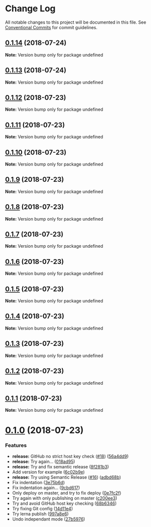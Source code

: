 # Change Log

All notable changes to this project will be documented in this file.
See [Conventional Commits](https://conventionalcommits.org) for commit guidelines.

<a name="0.1.14"></a>
## [0.1.14](https://github.com/karl/redux-saga-state-machine/compare/v0.1.13...v0.1.14) (2018-07-24)




**Note:** Version bump only for package undefined

<a name="0.1.13"></a>
## [0.1.13](https://github.com/karl/redux-saga-state-machine/compare/v0.1.12...v0.1.13) (2018-07-24)




**Note:** Version bump only for package undefined

<a name="0.1.12"></a>
## [0.1.12](https://github.com/karl/redux-saga-state-machine/compare/v0.1.11...v0.1.12) (2018-07-23)




**Note:** Version bump only for package undefined

<a name="0.1.11"></a>
## [0.1.11](https://github.com/karl/redux-saga-state-machine/compare/v0.1.10...v0.1.11) (2018-07-23)




**Note:** Version bump only for package undefined

<a name="0.1.10"></a>
## [0.1.10](https://github.com/karl/redux-saga-state-machine/compare/v0.1.9...v0.1.10) (2018-07-23)




**Note:** Version bump only for package undefined

<a name="0.1.9"></a>
## [0.1.9](https://github.com/karl/redux-saga-state-machine/compare/v0.1.8...v0.1.9) (2018-07-23)




**Note:** Version bump only for package undefined

<a name="0.1.8"></a>
## [0.1.8](https://github.com/karl/redux-saga-state-machine/compare/v0.1.7...v0.1.8) (2018-07-23)




**Note:** Version bump only for package undefined

<a name="0.1.7"></a>
## [0.1.7](https://github.com/karl/redux-saga-state-machine/compare/v0.1.6...v0.1.7) (2018-07-23)




**Note:** Version bump only for package undefined

<a name="0.1.6"></a>
## [0.1.6](https://github.com/karl/redux-saga-state-machine/compare/v0.1.5...v0.1.6) (2018-07-23)




**Note:** Version bump only for package undefined

<a name="0.1.5"></a>
## [0.1.5](https://github.com/karl/redux-saga-state-machine/compare/v0.1.4...v0.1.5) (2018-07-23)




**Note:** Version bump only for package undefined

<a name="0.1.4"></a>
## [0.1.4](https://github.com/karl/redux-saga-state-machine/compare/v0.1.3...v0.1.4) (2018-07-23)




**Note:** Version bump only for package undefined

<a name="0.1.3"></a>
## [0.1.3](https://github.com/karl/redux-saga-state-machine/compare/v0.1.2...v0.1.3) (2018-07-23)




**Note:** Version bump only for package undefined

<a name="0.1.2"></a>
## [0.1.2](https://github.com/karl/redux-saga-state-machine/compare/v0.1.1...v0.1.2) (2018-07-23)




**Note:** Version bump only for package undefined

<a name="0.1.1"></a>
## [0.1.1](https://github.com/karl/redux-saga-state-machine/compare/v0.1.0...v0.1.1) (2018-07-23)




**Note:** Version bump only for package undefined

<a name="0.1.0"></a>
# [0.1.0](https://github.com/karl/redux-saga-state-machine/compare/v0.0.9...v0.1.0) (2018-07-23)


### Features

* **release:** GitHub no strict host key check ([#18](https://github.com/karl/redux-saga-state-machine/issues/18)) ([56a4dd9](https://github.com/karl/redux-saga-state-machine/commit/56a4dd9))
* **release:** Try again… ([018ad95](https://github.com/karl/redux-saga-state-machine/commit/018ad95))
* **release:** Try and fix semantic release ([8f281b3](https://github.com/karl/redux-saga-state-machine/commit/8f281b3))
* Add version for example ([6c02b9e](https://github.com/karl/redux-saga-state-machine/commit/6c02b9e))
* **release:** Try using Semantic Release ([#16](https://github.com/karl/redux-saga-state-machine/issues/16)) ([adbd68b](https://github.com/karl/redux-saga-state-machine/commit/adbd68b))
* Fix indentation ([3e75b6d](https://github.com/karl/redux-saga-state-machine/commit/3e75b6d))
* Fix indentation again… ([9cbd617](https://github.com/karl/redux-saga-state-machine/commit/9cbd617))
* Only deploy on master, and try to fix deploy ([0e7fc2f](https://github.com/karl/redux-saga-state-machine/commit/0e7fc2f))
* Try again with only publishing on master ([c200ee3](https://github.com/karl/redux-saga-state-machine/commit/c200ee3))
* Try and avoid GitHub host key checking ([68b6346](https://github.com/karl/redux-saga-state-machine/commit/68b6346))
* Try fixing Git config ([14d11e4](https://github.com/karl/redux-saga-state-machine/commit/14d11e4))
* Try lerna publish ([997a8e6](https://github.com/karl/redux-saga-state-machine/commit/997a8e6))
* Undo independant mode ([27b5976](https://github.com/karl/redux-saga-state-machine/commit/27b5976))
